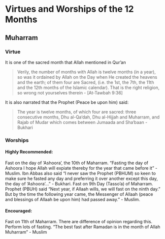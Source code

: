 # Virtues and Worships of the 12 Months
## Muharram

### Virtue
It is one of the sacred month that Allah mentioned in Qur’an
> Verily, the number of months with Allah is twelve months (in a year), so was it ordained by Allah on the Day when He created the heavens and the earth; of them four are Sacred, (i.e. the 1st, the 7th, the 11th and the 12th months of the Islamic calendar). That is the right religion, so wrong not yourselves therein - [At-Tawbah 9:36]

It is also narrated that the Prophet (Peace be upon him) said:
> The year is twelve months, of which four are sacred: three consecutive months, Dhu al-Qa‘dah, Dhu al-Hijjah and Muharram, and Rajab of Mudar which comes between Jumaada and Sha‘baan - Bukhari

### Worships
#### Highly Recommended:
Fast on the day of ‘Ashoora’, the 10th of Maharram.  “Fasting the day of Ashoora I hope Allah will expiate thereby for the year that came before it” - Muslim.  Ibn Abbas also said “I never saw the Prophet (PBHUM) so keen to make sure he fasted any day and preferring it over another except this day, the day of ‘Ashoora’…” - Bukhari. 
 Fast on 9th Day (Tasso’a) of Maharram.  Prophet (PBUH) said “Next year, if Allaah wills, we will fast on the ninth day.” But by the time the following year came, the Messenger of Allaah (peace and blessings of Allaah be upon him) had passed away.” - Muslim. 

#### Encouraged:
Fast on 11th of Maharram.  There are difference of opinion regarding this.
Perform lots of fasting.  “The best fast after Ramadan is in the month of Allah Muharram” - Muslim



